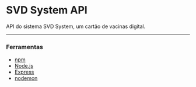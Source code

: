# SVD System API
API do sistema SVD System, um cartão de vacinas digital.

---
### Ferramentas

*  [npm](https://www.npmjs.com/)
*  [Node.js](https://nodejs.org/en/)
*  [Express](https://expressjs.com/pt-br/)
*  [nodemon](https://nodemon.io/)